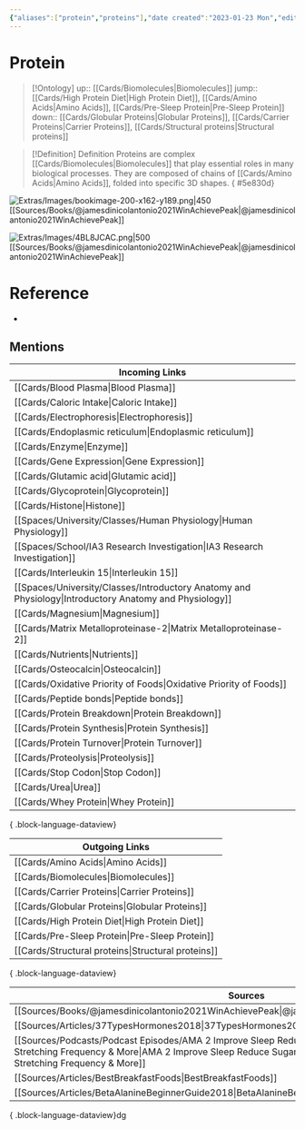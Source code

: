 ```yaml
---
{"aliases":["protein","proteins"],"date created":"2023-01-23 Mon","edited":"2023-04-06 Thu","dg-publish":true,"permalink":"/cards/protein/","dgPassFrontmatter":true}
---
```


# Protein

> [!Ontology]
> up:: [[Cards/Biomolecules\|Biomolecules]]
> jump:: [[Cards/High Protein Diet\|High Protein Diet]], [[Cards/Amino Acids\|Amino Acids]], [[Cards/Pre-Sleep Protein\|Pre-Sleep Protein]]
> down:: [[Cards/Globular Proteins\|Globular Proteins]], [[Cards/Carrier Proteins\|Carrier Proteins]], [[Cards/Structural proteins\|Structural proteins]]

> [!Definition] Definition
> Proteins are complex [[Cards/Biomolecules\|Biomolecules]] that play essential roles in many biological processes. They are composed of chains of [[Cards/Amino Acids\|Amino Acids]], folded into specific 3D shapes.
{ #5e830d}


![Extras/Images/bookimage-200-x162-y189.png|450](/img/user/Extras/Images/bookimage-200-x162-y189.png)
[[Sources/Books/@jamesdinicolantonio2021WinAchievePeak\|@jamesdinicolantonio2021WinAchievePeak]]

![Extras/Images/4BL8JCAC.png|500](/img/user/Extras/Images/4BL8JCAC.png)
[[Sources/Books/@jamesdinicolantonio2021WinAchievePeak\|@jamesdinicolantonio2021WinAchievePeak]]

# Reference

- 

## Mentions

| Incoming Links                                                                                            |
| --------------------------------------------------------------------------------------------------------- |
| [[Cards/Blood Plasma\|Blood Plasma]]                                                                   |
| [[Cards/Caloric Intake\|Caloric Intake]]                                                               |
| [[Cards/Electrophoresis\|Electrophoresis]]                                                             |
| [[Cards/Endoplasmic reticulum\|Endoplasmic reticulum]]                                                 |
| [[Cards/Enzyme\|Enzyme]]                                                                               |
| [[Cards/Gene Expression\|Gene Expression]]                                                             |
| [[Cards/Glutamic acid\|Glutamic acid]]                                                                 |
| [[Cards/Glycoprotein\|Glycoprotein]]                                                                   |
| [[Cards/Histone\|Histone]]                                                                             |
| [[Spaces/University/Classes/Human Physiology\|Human Physiology]]                                       |
| [[Spaces/School/IA3 Research Investigation\|IA3 Research Investigation]]                               |
| [[Cards/Interleukin 15\|Interleukin 15]]                                                               |
| [[Spaces/University/Classes/Introductory Anatomy and Physiology\|Introductory Anatomy and Physiology]] |
| [[Cards/Magnesium\|Magnesium]]                                                                         |
| [[Cards/Matrix Metalloproteinase-2\|Matrix Metalloproteinase-2]]                                       |
| [[Cards/Nutrients\|Nutrients]]                                                                         |
| [[Cards/Osteocalcin\|Osteocalcin]]                                                                     |
| [[Cards/Oxidative Priority of Foods\|Oxidative Priority of Foods]]                                     |
| [[Cards/Peptide bonds\|Peptide bonds]]                                                                 |
| [[Cards/Protein Breakdown\|Protein Breakdown]]                                                         |
| [[Cards/Protein Synthesis\|Protein Synthesis]]                                                         |
| [[Cards/Protein Turnover\|Protein Turnover]]                                                           |
| [[Cards/Proteolysis\|Proteolysis]]                                                                     |
| [[Cards/Stop Codon\|Stop Codon]]                                                                       |
| [[Cards/Urea\|Urea]]                                                                                   |
| [[Cards/Whey Protein\|Whey Protein]]                                                                   |

{ .block-language-dataview}

| Outgoing Links                                        |
| ----------------------------------------------------- |
| [[Cards/Amino Acids\|Amino Acids]]                 |
| [[Cards/Biomolecules\|Biomolecules]]               |
| [[Cards/Carrier Proteins\|Carrier Proteins]]       |
| [[Cards/Globular Proteins\|Globular Proteins]]     |
| [[Cards/High Protein Diet\|High Protein Diet]]     |
| [[Cards/Pre-Sleep Protein\|Pre-Sleep Protein]]     |
| [[Cards/Structural proteins\|Structural proteins]] |

{ .block-language-dataview}

| Sources                                                                                                                                                                                                                                       |
| --------------------------------------------------------------------------------------------------------------------------------------------------------------------------------------------------------------------------------------------- |
| [[Sources/Books/@jamesdinicolantonio2021WinAchievePeak\|@jamesdinicolantonio2021WinAchievePeak]]                                                                                                                                           |
| [[Sources/Articles/37TypesHormones2018\|37TypesHormones2018]]                                                                                                                                                                              |
| [[Sources/Podcasts/Podcast Episodes/AMA  2  Improve Sleep  Reduce Sugar Cravings  Optimal Protein Intake  Stretching Frequency & More\|AMA  2  Improve Sleep  Reduce Sugar Cravings  Optimal Protein Intake  Stretching Frequency & More]] |
| [[Sources/Articles/BestBreakfastFoods\|BestBreakfastFoods]]                                                                                                                                                                                |
| [[Sources/Articles/BetaAlanineBeginnerGuide2018\|BetaAlanineBeginnerGuide2018]]                                                                                                                                                            |

{ .block-language-dataview}dg